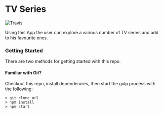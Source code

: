 # TV Series
[![Travis](https://img.shields.io/travis/rust-lang/rust.svg)]()

Using this App the user can  explore a various number of TV series and add to his favourite ones.

### Getting Started

There are two methods for getting started with this repo.

#### Familiar with Git?
Checkout this repo, install dependencies, then start the gulp process with the following:

```
> git clone url
> npm install
> npm start
```
